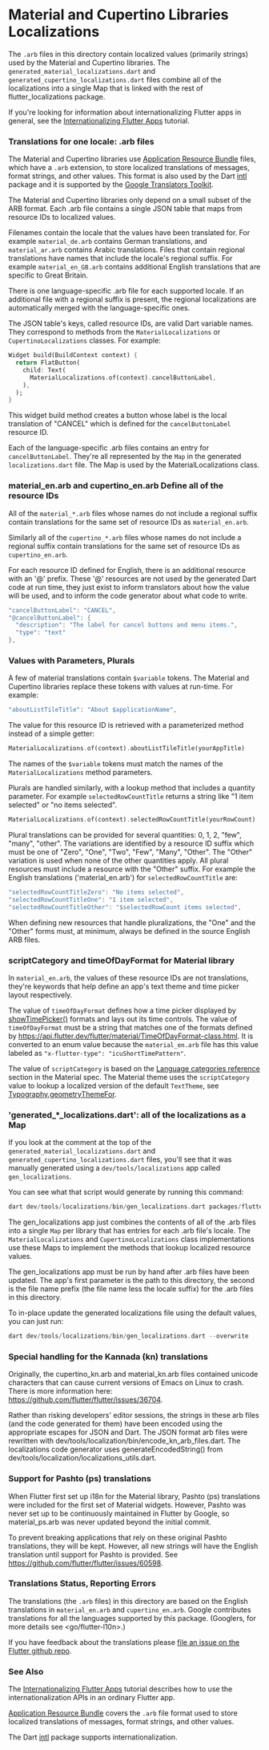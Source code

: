 # Material and Cupertino Libraries Localizations

The `.arb` files in this directory contain localized values (primarily
strings) used by the Material and Cupertino libraries.  The
`generated_material_localizations.dart` and
`generated_cupertino_localizations.dart` files combine all of the
localizations into a single Map that is linked with the rest of
flutter_localizations package.

If you're looking for information about internationalizing Flutter
apps in general, see the
[Internationalizing Flutter Apps](https://flutter.dev/tutorials/internationalization/) tutorial.


### Translations for one locale: .arb files

The Material and Cupertino libraries use
[Application Resource Bundle](https://code.google.com/p/arb/wiki/ApplicationResourceBundleSpecification)
files, which have a `.arb` extension, to store localized translations
of messages, format strings, and other values. This format is also
used by the Dart [intl](https://pub.dev/packages/intl)
package and it is supported by the
[Google Translators Toolkit](https://translate.google.com/toolkit).

The Material and Cupertino libraries only depend on a small subset
of the ARB format. Each .arb file contains a single JSON table that
maps from resource IDs to localized values.

Filenames contain the locale that the values have been translated
for. For example `material_de.arb` contains German translations, and
`material_ar.arb` contains Arabic translations. Files that contain
regional translations have names that include the locale's regional
suffix. For example `material_en_GB.arb` contains additional English
translations that are specific to Great Britain.

There is one language-specific .arb file for each supported locale. If
an additional file with a regional suffix is present, the regional
localizations are automatically merged with the language-specific ones.

The JSON table's keys, called resource IDs, are valid Dart variable
names. They correspond to methods from the `MaterialLocalizations` or
`CupertinoLocalizations` classes. For example:

```dart
Widget build(BuildContext context) {
  return FlatButton(
    child: Text(
      MaterialLocalizations.of(context).cancelButtonLabel,
    ),
  );
}
```

This widget build method creates a button whose label is the local
translation of "CANCEL" which is defined for the `cancelButtonLabel`
resource ID.

Each of the language-specific .arb files contains an entry for
`cancelButtonLabel`. They're all represented by the `Map` in the
generated `localizations.dart` file. The Map is used by the
MaterialLocalizations class.


### material_en.arb and cupertino_en.arb Define all of the resource IDs

All of the `material_*.arb` files whose names do not include a regional
suffix contain translations for the same set of resource IDs as
`material_en.arb`.

Similarly all of the `cupertino_*.arb` files whose names do not include
a regional suffix contain translations for the same set of resource IDs
as `cupertino_en.arb`.

For each resource ID defined for English, there is an additional resource
with an '@' prefix. These '@' resources are not used by the generated
Dart code at run time, they just exist to inform translators about how
the value will be used, and to inform the code generator about what code
to write.

```dart
"cancelButtonLabel": "CANCEL",
"@cancelButtonLabel": {
  "description": "The label for cancel buttons and menu items.",
  "type": "text"
},
```


### Values with Parameters, Plurals

A few of material translations contain `$variable` tokens. The
Material and Cupertino libraries replace these tokens with values at
run-time. For example:

```dart
"aboutListTileTitle": "About $applicationName",
```

The value for this resource ID is retrieved with a parameterized
method instead of a simple getter:

```dart
MaterialLocalizations.of(context).aboutListTileTitle(yourAppTitle)
```

The names of the `$variable` tokens must match the names of the
`MaterialLocalizations` method parameters.


Plurals are handled similarly, with a lookup method that includes a
quantity parameter. For example `selectedRowCountTitle` returns a
string like "1 item selected" or "no items selected".

```dart
MaterialLocalizations.of(context).selectedRowCountTitle(yourRowCount)
```

Plural translations can be provided for several quantities: 0, 1, 2,
"few", "many", "other". The variations are identified by a resource ID
suffix which must be one of "Zero", "One", "Two", "Few", "Many",
"Other". The "Other" variation is used when none of the other
quantities apply. All plural resources must include a resource with
the "Other" suffix. For example the English translations
('material_en.arb') for `selectedRowCountTitle` are:

```dart
"selectedRowCountTitleZero": "No items selected",
"selectedRowCountTitleOne": "1 item selected",
"selectedRowCountTitleOther": "$selectedRowCount items selected",
```

When defining new resources that handle pluralizations, the "One" and
the "Other" forms must, at minimum, always be defined in the source
English ARB files.

### scriptCategory and timeOfDayFormat for Material library

In `material_en.arb`, the values of these resource IDs are not
translations, they're keywords that help define an app's text theme
and time picker layout respectively.

The value of `timeOfDayFormat` defines how a time picker displayed by
[showTimePicker()](https://api.flutter.dev/flutter/material/showTimePicker.html)
formats and lays out its time controls. The value of `timeOfDayFormat`
must be a string that matches one of the formats defined by
<https://api.flutter.dev/flutter/material/TimeOfDayFormat-class.html>.
It is converted to an enum value because the `material_en.arb` file
has this value labeled as `"x-flutter-type": "icuShortTimePattern"`.

The value of `scriptCategory` is based on the
[Language categories reference](https://material.io/design/typography/language-support.html#language-categories-reference)
section in the Material spec. The Material theme uses the
`scriptCategory` value to lookup a localized version of the default
`TextTheme`, see
[Typography.geometryThemeFor](https://api.flutter.dev/flutter/material/Typography/geometryThemeFor.html).


### 'generated_*_localizations.dart': all of the localizations as a Map

If you look at the comment at the top of the `generated_material_localizations.dart`
and `generated_cupertino_localizations.dart` files, you'll
see that it was manually generated using a `dev/tools/localizations`
app called `gen_localizations`.

You can see what that script would generate by running this command:

```dart
dart dev/tools/localizations/bin/gen_localizations.dart packages/flutter_localizations/lib/src/l10n material
```

The gen_localizations app just combines the contents of all of the
.arb files into a single `Map` per library that has entries for each .arb
file's locale. The `MaterialLocalizations` and `CupertinoLocalizations`
class implementations use these Maps to implement the methods that lookup localized resource values.

The gen_localizations app must be run by hand after .arb files have
been updated. The app's first parameter is the path to this directory,
the second is the file name prefix (the file name less the locale
suffix) for the .arb files in this directory.

To in-place update the generated localizations file using the default
values, you can just run:

```dart
dart dev/tools/localizations/bin/gen_localizations.dart --overwrite
```


### Special handling for the Kannada (kn) translations

Originally, the cupertino_kn.arb and material_kn.arb files contained unicode
characters that can cause current versions of Emacs on Linux to crash. There is
more information here: https://github.com/flutter/flutter/issues/36704.

Rather than risking developers' editor sessions, the strings in these arb files
(and the code generated for them) have been encoded using the appropriate
escapes for JSON and Dart. The JSON format arb files were rewritten with
dev/tools/localization/bin/encode_kn_arb_files.dart. The localizations code
generator uses generateEncodedString()
from dev/tools/localization/localizations_utils.dart.

### Support for Pashto (ps) translations

When Flutter first set up i18n for the Material library, Pashto (ps)
translations were included for the first set of Material widgets.
However, Pashto was never set up to be continuously maintained in
Flutter by Google, so material_ps.arb was never updated beyond the
initial commit.

To prevent breaking applications that rely on these original Pashto
translations, they will be kept. However, all new strings will have
the English translation until support for Pashto is provided.
See https://github.com/flutter/flutter/issues/60598.

### Translations Status, Reporting Errors

The translations (the `.arb` files) in this directory are based on the
English translations in `material_en.arb` and `cupertino_en.arb`.
Google contributes translations for all the languages supported by
this package. (Googlers, for more details see <go/flutter-l10n>.)

If you have feedback about the translations please
[file an issue on the Flutter github repo](https://github.com/flutter/flutter/issues/new?template=2_bug.md).


### See Also

The [Internationalizing Flutter Apps](https://flutter.dev/tutorials/internationalization/)
tutorial describes how to use the internationalization APIs in an
ordinary Flutter app.

[Application Resource Bundle](https://code.google.com/p/arb/wiki/ApplicationResourceBundleSpecification)
covers the `.arb` file format used to store localized translations
of messages, format strings, and other values.

The Dart [intl](https://pub.dev/packages/intl)
package supports internationalization.
